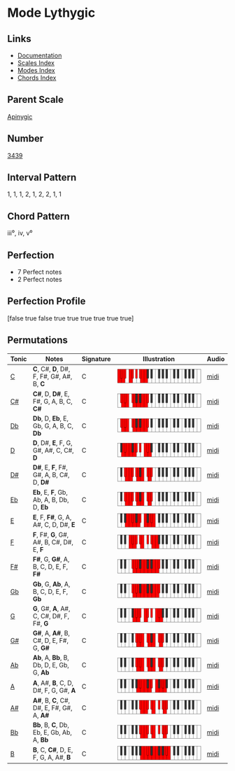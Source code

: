 # Mode Lythygic

## Links

- [Documentation](index.md)
- [Scales Index](Scales.md)
- [Modes Index](Modes.md)
- [Chords Index](Chords.md)

## Parent Scale

[Apinygic](ScaleApinygic.md)

## Number

[3439](https://ianring.com/musictheory/scales/3439)

## Interval Pattern

1, 1, 1, 2, 1, 2, 2, 1, 1

## Chord Pattern

iii⁰, iv, v⁰

## Perfection

- 7 Perfect notes
- 2 Perfect notes

## Perfection Profile

[false true false true true true true true true]

## Permutations

| Tonic | Notes | Signature | Illustration | Audio |
|-------|-------|-----------|--------------|-------|
| [C](ModeCNaturalLythygic.md) | **C**, C#, **D**, D#, F, F#, G#, A#, B, **C** | C | ![CNaturalLythygic](ModeCNaturalLythygic.png) | [midi](https://github.com/edipermadi/music/blob/main/docs/ModeCNaturalLythygic.mid?raw=true) |
| [C#](ModeCSharpLythygic.md) | **C#**, D, **D#**, E, F#, G, A, B, C, **C#** | C | ![CSharpLythygic](ModeCSharpLythygic.png) | [midi](https://github.com/edipermadi/music/blob/main/docs/ModeCSharpLythygic.mid?raw=true) |
| [Db](ModeDFlatLythygic.md) | **Db**, D, **Eb**, E, Gb, G, A, B, C, **Db** | C | ![DFlatLythygic](ModeDFlatLythygic.png) | [midi](https://github.com/edipermadi/music/blob/main/docs/ModeDFlatLythygic.mid?raw=true) |
| [D](ModeDNaturalLythygic.md) | **D**, D#, **E**, F, G, G#, A#, C, C#, **D** | C | ![DNaturalLythygic](ModeDNaturalLythygic.png) | [midi](https://github.com/edipermadi/music/blob/main/docs/ModeDNaturalLythygic.mid?raw=true) |
| [D#](ModeDSharpLythygic.md) | **D#**, E, **F**, F#, G#, A, B, C#, D, **D#** | C | ![DSharpLythygic](ModeDSharpLythygic.png) | [midi](https://github.com/edipermadi/music/blob/main/docs/ModeDSharpLythygic.mid?raw=true) |
| [Eb](ModeEFlatLythygic.md) | **Eb**, E, **F**, Gb, Ab, A, B, Db, D, **Eb** | C | ![EFlatLythygic](ModeEFlatLythygic.png) | [midi](https://github.com/edipermadi/music/blob/main/docs/ModeEFlatLythygic.mid?raw=true) |
| [E](ModeENaturalLythygic.md) | **E**, F, **F#**, G, A, A#, C, D, D#, **E** | C | ![ENaturalLythygic](ModeENaturalLythygic.png) | [midi](https://github.com/edipermadi/music/blob/main/docs/ModeENaturalLythygic.mid?raw=true) |
| [F](ModeFNaturalLythygic.md) | **F**, F#, **G**, G#, A#, B, C#, D#, E, **F** | C | ![FNaturalLythygic](ModeFNaturalLythygic.png) | [midi](https://github.com/edipermadi/music/blob/main/docs/ModeFNaturalLythygic.mid?raw=true) |
| [F#](ModeFSharpLythygic.md) | **F#**, G, **G#**, A, B, C, D, E, F, **F#** | C | ![FSharpLythygic](ModeFSharpLythygic.png) | [midi](https://github.com/edipermadi/music/blob/main/docs/ModeFSharpLythygic.mid?raw=true) |
| [Gb](ModeGFlatLythygic.md) | **Gb**, G, **Ab**, A, B, C, D, E, F, **Gb** | C | ![GFlatLythygic](ModeGFlatLythygic.png) | [midi](https://github.com/edipermadi/music/blob/main/docs/ModeGFlatLythygic.mid?raw=true) |
| [G](ModeGNaturalLythygic.md) | **G**, G#, **A**, A#, C, C#, D#, F, F#, **G** | C | ![GNaturalLythygic](ModeGNaturalLythygic.png) | [midi](https://github.com/edipermadi/music/blob/main/docs/ModeGNaturalLythygic.mid?raw=true) |
| [G#](ModeGSharpLythygic.md) | **G#**, A, **A#**, B, C#, D, E, F#, G, **G#** | C | ![GSharpLythygic](ModeGSharpLythygic.png) | [midi](https://github.com/edipermadi/music/blob/main/docs/ModeGSharpLythygic.mid?raw=true) |
| [Ab](ModeAFlatLythygic.md) | **Ab**, A, **Bb**, B, Db, D, E, Gb, G, **Ab** | C | ![AFlatLythygic](ModeAFlatLythygic.png) | [midi](https://github.com/edipermadi/music/blob/main/docs/ModeAFlatLythygic.mid?raw=true) |
| [A](ModeANaturalLythygic.md) | **A**, A#, **B**, C, D, D#, F, G, G#, **A** | C | ![ANaturalLythygic](ModeANaturalLythygic.png) | [midi](https://github.com/edipermadi/music/blob/main/docs/ModeANaturalLythygic.mid?raw=true) |
| [A#](ModeASharpLythygic.md) | **A#**, B, **C**, C#, D#, E, F#, G#, A, **A#** | C | ![ASharpLythygic](ModeASharpLythygic.png) | [midi](https://github.com/edipermadi/music/blob/main/docs/ModeASharpLythygic.mid?raw=true) |
| [Bb](ModeBFlatLythygic.md) | **Bb**, B, **C**, Db, Eb, E, Gb, Ab, A, **Bb** | C | ![BFlatLythygic](ModeBFlatLythygic.png) | [midi](https://github.com/edipermadi/music/blob/main/docs/ModeBFlatLythygic.mid?raw=true) |
| [B](ModeBNaturalLythygic.md) | **B**, C, **C#**, D, E, F, G, A, A#, **B** | C | ![BNaturalLythygic](ModeBNaturalLythygic.png) | [midi](https://github.com/edipermadi/music/blob/main/docs/ModeBNaturalLythygic.mid?raw=true) |

